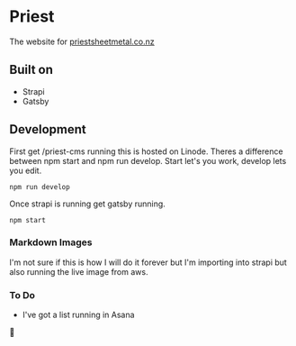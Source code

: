 # Priest

The website for [priestsheetmetal.co.nz](https://priestsheetmetal.co.nz)

## Built on

- Strapi
- Gatsby

## Development

First get /priest-cms running this is hosted on Linode.
Theres a difference between npm start and npm run develop. Start let's you work, develop lets you edit.

``` npm run develop ```

Once strapi is running get gatsby running.

``` npm start ```



### Markdown Images

I'm not sure if this is how I will do it forever but I'm importing into strapi but also running the live image from aws.

### To Do

- I've got a list running in Asana

🦄
